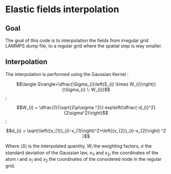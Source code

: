 # Elastic fields interpolation

## Goal
The goal of this code is to interpolation the fields from irregular grid LAMMPS dump file, to a regular grid where the spatial step is way smaller.

## Interpolation

The interpolation is performed using the Gaussian Kernel :

$$\langle S\rangle=\dfrac{\Sigma_{i}\left(S_{i} \times W_{i}\right)}{\Sigma_{i} \: W_{i}}$$;

$$W_{i} = \dfrac{1}{\sqrt{2\pi\sigma ^2}} exp\left(\dfrac{-d_{i}^2}{2\sigma^2}\right)$$; 

$$d_{i} = \sqrt{\left({x_{1}}_{i}-x_{1}\right)^2+\left({x_{2}}_{i}-x_{2}\right) ^2 }$$

Where $\langle S\rangle$ is the interpolated quantity, $W_{i}$ the weighting factors, $\sigma$ the standard deviation of the Gaussian law, ${x_1}_i$ and ${x_2}_i$ the coordinates of the atom i and $x_1$ and $x_2$ the coordinates of the considered node in the regular grid.
